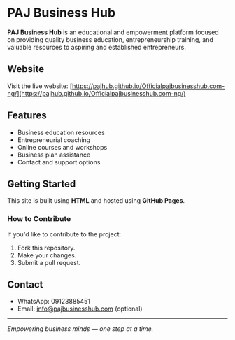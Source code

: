 # PAJ Business Hub

**PAJ Business Hub** is an educational and empowerment platform focused on providing quality business education, entrepreneurship training, and valuable resources to aspiring and established entrepreneurs.

## Website

Visit the live website: [https://pajhub.github.io/Officialpajbusinesshub.com-ng/](https://pajhub.github.io/Officialpajbusinesshub.com-ng/)

## Features

- Business education resources
- Entrepreneurial coaching
- Online courses and workshops
- Business plan assistance
- Contact and support options

## Getting Started

This site is built using **HTML** and hosted using **GitHub Pages**.

### How to Contribute

If you'd like to contribute to the project:
1. Fork this repository.
2. Make your changes.
3. Submit a pull request.

## Contact

- WhatsApp: 09123885451  
- Email: info@pajbusinesshub.com (optional)

---

*Empowering business minds — one step at a time.*
